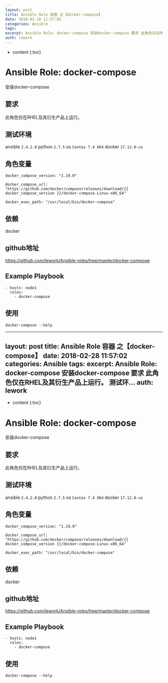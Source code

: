 ```yaml
---
layout: post
title: Ansible Role 容器 之【docker-compose】
date: 2018-02-28 11:57:02
categories: Ansible
tags:
excerpt: Ansible Role: docker-compose 安装docker-compose 要求 此角色仅在RHEL及其衍生产品上运行。 测试环...
auth: lework
---
```

* content
{:toc}

# Ansible Role: docker-compose

安装docker-compose

## 要求

此角色仅在RHEL及其衍生产品上运行。

## 测试环境

ansible `2.4.2.0`
python `2.7.5`
os `Centos 7.4 X64`
docker `17.12.0-ce`

## 角色变量
    docker_compose_version: "1.19.0"

    docker_compose_url: "https://github.com/docker/compose/releases/download/{{ docker_compose_version }}/docker-compose-Linux-x86_64"

    docker_exec_path: "/usr/local/bin/docker-compose"

## 依赖

docker

## github地址
https://github.com/lework/Ansible-roles/tree/master/docker-compose

## Example Playbook

    - hosts: node1
      roles:
        - docker-compose
        
## 使用
```
docker-compose --help
```
---
layout: post
title: Ansible Role 容器 之【docker-compose】
date: 2018-02-28 11:57:02
categories: Ansible
tags:
excerpt: Ansible Role: docker-compose 安装docker-compose 要求 此角色仅在RHEL及其衍生产品上运行。 测试环...
auth: lework
---
* content
{:toc}

# Ansible Role: docker-compose

安装docker-compose

## 要求

此角色仅在RHEL及其衍生产品上运行。

## 测试环境

ansible `2.4.2.0`
python `2.7.5`
os `Centos 7.4 X64`
docker `17.12.0-ce`

## 角色变量
    docker_compose_version: "1.19.0"

    docker_compose_url: "https://github.com/docker/compose/releases/download/{{ docker_compose_version }}/docker-compose-Linux-x86_64"

    docker_exec_path: "/usr/local/bin/docker-compose"

## 依赖

docker

## github地址
https://github.com/lework/Ansible-roles/tree/master/docker-compose

## Example Playbook

    - hosts: node1
      roles:
        - docker-compose
        
## 使用
```
docker-compose --help
```

